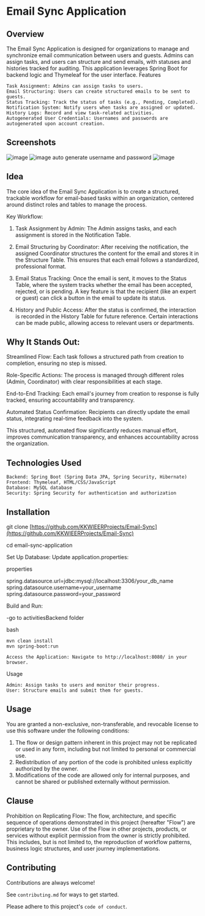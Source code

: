 # Email Sync Application
## Overview

The Email Sync Application is designed for organizations to manage and synchronize email communication between users and guests. Admins can assign tasks, and users can structure and send emails, with statuses and histories tracked for auditing. This application leverages Spring Boot for backend logic and Thymeleaf for the user interface.
Features

    Task Assignment: Admins can assign tasks to users.
    Email Structuring: Users can create structured emails to be sent to guests.
    Status Tracking: Track the status of tasks (e.g., Pending, Completed).
    Notification System: Notify users when tasks are assigned or updated.
    History Logs: Record and view task-related activities.
    Autogenerated User Credentials: Usernames and passwords are autogenerated upon account creation.

## Screenshots

![image](https://github.com/user-attachments/assets/7b8cf3d4-64f3-40b7-bea5-272ec739dfbc)
![image](https://github.com/user-attachments/assets/55aff060-d830-474b-b8c1-810ed4c6bca5)
auto generate username and password
![image](https://github.com/user-attachments/assets/2dfc88d7-dba2-413f-b15d-c2cd5f93c244)

## Idea

The core idea of the Email Sync Application is to create a structured, trackable workflow for email-based tasks within an organization, centered around distinct roles and tables to manage the process.

Key Workflow:

1. Task Assignment by Admin: The Admin assigns tasks, and each assignment is stored in the Notification Table.


2. Email Structuring by Coordinator: After receiving the notification, the assigned Coordinator structures the content for the email and stores it in the Structure Table. This ensures that each email follows a standardized, professional format.


3. Email Status Tracking: Once the email is sent, it moves to the Status Table, where the system tracks whether the email has been accepted, rejected, or is pending. A key feature is that the recipient (like an expert or guest) can click a button in the email to update its status.


4. History and Public Access: After the status is confirmed, the interaction is recorded in the History Table for future reference. Certain interactions can be made public, allowing access to relevant users or departments.



## Why It Stands Out:

Streamlined Flow: Each task follows a structured path from creation to completion, ensuring no step is missed.

Role-Specific Actions: The process is managed through different roles (Admin, Coordinator) with clear responsibilities at each stage.

End-to-End Tracking: Each email's journey from creation to response is fully tracked, ensuring accountability and transparency.

Automated Status Confirmation: Recipients can directly update the email status, integrating real-time feedback into the system.


This structured, automated flow significantly reduces manual effort, improves communication transparency, and enhances accountability across the organization.


## Technologies Used

    Backend: Spring Boot (Spring Data JPA, Spring Security, Hibernate)
    Frontend: Thymeleaf, HTML/CSS/JavaScript
    Database: MySQL database
    Security: Spring Security for authentication and authorization
    

## Installation

    
git clone [https://github.com/KKWIEERProjects/Email-Sync](https://github.com/KKWIEERProjects/Email-Sync)

cd email-sync-application

Set Up Database: Update application.properties:

properties

spring.datasource.url=jdbc:mysql://localhost:3306/your_db_name
spring.datasource.username=your_username
spring.datasource.password=your_password

Build and Run:

-go to activitiesBackend folder

bash

    mvn clean install
    mvn spring-boot:run

    Access the Application: Navigate to http://localhost:8080/ in your browser.



Usage

    Admin: Assign tasks to users and monitor their progress.
    User: Structure emails and submit them for guests.




## Usage 

You are granted a non-exclusive, non-transferable, and revocable license to use this software under the following conditions:
1. The flow or design pattern inherent in this project may not be replicated or used in any form, including but not limited to personal or commercial use.
2. Redistribution of any portion of the code is prohibited unless explicitly authorized by the owner.
3. Modifications of the code are allowed only for internal purposes, and cannot be shared or published externally without permission.

## Clause

Prohibition on Replicating Flow: The flow, architecture, and specific sequence of operations demonstrated in this project (hereafter "Flow") are proprietary to the owner. Use of the Flow in other projects, products, or services without explicit permission from the owner is strictly prohibited. This includes, but is not limited to, the reproduction of workflow patterns, business logic structures, and user journey implementations.

## Contributing

Contributions are always welcome!

See `contributing.md` for ways to get started.

Please adhere to this project's `code of conduct`.

